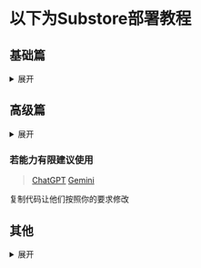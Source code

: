# 以下为Substore部署教程

<h2 id="b">基础篇</h2>
<details>
<summary>展开</summary>

- 前提条件：
一个可以使用的docker，至少120mb的docker空间
或者代理软件内置Substore支持也可以使用
如果你已满足上述条件那么可以进行下一步
## 安装Substore,以openwrt平台为例
打开docker输入以下命令
```
docker run -it -d \
  --name sub-store \
  --restart=always \
  --net=host \
  -e "SUB_STORE_CRON=55 23 * * *" \
  -e "SUB_STORE_FRONTEND_BACKEND_PATH=/CKg2abstVnOeRpm1aB4G" \
  -v /etc/sub-store:/opt/app/data \
  xream/sub-store
```
等待安装完成
### 后台访问
比如路由器网段为192.168.2.0/24
那么如果你要访问Substore后台则须将x改为与路由器同一网段的2将y改为部署substore的openwrt设备的最后一位ip
访问参考代码
```
http://192.168.x.y:3001/subs?api=http://192.168.x.y:3001/CKg2absthskxudnm
```
- 其中这一段CKg2absthskxudnm为Substore访问的安全路径或者说是密码，在公共vps上部署请勿将该段设置得过于简单
- [在线密码生成网站](https://1password.com/zh-cn/password-generator)
## Substore设置部分
打开后台后点击第二页文件管理，创建文件
#### 1.名称部分可自定义但必填
#### 2.选填：显示名称，备注，图标链接，查询流量信息订阅链接，查询流量信息 User-Agent，User-Agent，代理/策略，合并来源
#### 3.关闭，启用下载(文件名为显示名称)
#### 4.类型选择文件，来源选择远程
## 链接部分
### 标准版填入
```
https://raw.githubusercontent.com/Lanlan13-14/Rules/refs/heads/main/configfull.yaml#noCache
```
##### Lite版填入
```
https://raw.githubusercontent.com/Lanlan13-14/Rules/refs/heads/main/configfull_lite.yaml#noCache
```
### NoAd版填入
```
https://raw.githubusercontent.com/Lanlan13-14/Rules/refs/heads/main/configfull_NoAd.yaml#noCache
```
##### NoAd_Lite版填入
```
https://raw.githubusercontent.com/Lanlan13-14/Rules/refs/heads/main/configfull_NoAd_lite.yaml
```
## 脚本部分
### 机场链接自动填写
1.创建脚本操作选择脚本，删除原有全部内容
如果要自动填“订阅链接1”则输入
```
$content = $content.replace(/订阅链接1/g, '此处填写订阅链接');
```
以此类推，替换2/3就把（订阅链接1）替换为（订阅链接2）再贴上订阅
### 添加机场备注
```
$content = $content.replace(/机场名称1/g, '此处填写机场备注');
```
替换2/3同理
### 修改webUi面板代理提供者部分显示的名称
```
$content = $content.replace(/Airport_01/g, '此处填写机场备注');
```
### 自动策略组排除指定机场/节点，该功能依赖第二步添加机场备注
我在自动策略组都加入了类似于The_US_automation的无关过滤词供各位替换
比如我想要在美国自动里排除带有“凤凰城”名字的节点那么我只需在脚本处添加如下脚本
```
$content = $content.replace(/The_US_automation/g, '凤凰城');
```
需要在自建/家宽节点自定义过滤的使用以下代码，以过滤HGC为例
```
$content = $content.replace(/The_house/g, 'hgc');
```
这些设置完成后便可以点击保存，复制链接，在同一局域网内如同使用订阅一样使用

### 实在不会的这里提供部署事例
#### nikki订阅要选择本地
![Substore 部署示例1](https://raw.githubusercontent.com/Lanlan13-14/Rules/refs/heads/main/Others/Substore01.jpg)
![Substore 部署示例2](https://raw.githubusercontent.com/Lanlan13-14/Rules/refs/heads/main/Others/Substore02.jpg)
![Substore 部署示例3](https://raw.githubusercontent.com/Lanlan13-14/Rules/refs/heads/main/Others/Substore03.jpg)
</ul>
</details>

<h2 id="b">高级篇</h2>
<details>
<summary>展开</summary>

#### 部署同上，请确保Substore版本已为最新版
###### 使用教程如下，注意在基础篇中所有代码于高级篇仍然适用无须额外更改，但高级篇代码并不适用于基础篇！
- 1 新建文件选择mihomo覆写如图
![Substore高级01](https://raw.githubusercontent.com/Lanlan13-14/Rules/refs/heads/main/Others/Substore%E9%AB%98%E7%BA%A701.jpg)
- 2 新建后名称自定义一个不重复的
- 3 类型-选择mihomo配置
- 4 来源-选择无
- 5 若想自定义配置名称那么在显示名称那里输入并开启启用下载，如图
![Substore高级02](https://raw.githubusercontent.com/Lanlan13-14/Rules/refs/heads/main/Others/Substore%E9%AB%98%E7%BA%A702.png)
- 6 其余选项个人需要填写
## 链接部分（🔗链接一定要放在第一个脚本处）
- 1 新建一个脚本
### 标准版填入
```
https://raw.githubusercontent.com/Lanlan13-14/Rules/refs/heads/main/configfull.yaml#noCache
```
##### Lite版填入
```
https://raw.githubusercontent.com/Lanlan13-14/Rules/refs/heads/main/configfull_lite.yaml#noCache
```
### NoAd版填入
```
https://raw.githubusercontent.com/Lanlan13-14/Rules/refs/heads/main/configfull_NoAd.yaml#noCache
```
##### NoAd_Lite版填入
```
https://raw.githubusercontent.com/Lanlan13-14/Rules/refs/heads/main/configfull_NoAd_lite.yaml
```
- 2 新建一个脚本以替换订阅及名称所需代码与基础篇一致包括自定义过滤部分

-  若仅有一个订阅链接那么只需要使用最简单的yaml覆写即可代码如下

additional-prefix: '[机场名称]'为可选项无需可删除

```yaml
proxy-providers!:
  Airport_01:
    <<: *PProviders
    proxy: "🟢 直连"
    url: "订阅链接1"
    override:
      additional-prefix: '[机场名称1]'
      skip-cert-verify: true
      udp: true
  Airport_02:
    <<: *PProviders
    proxy: "🟢 直连"
    url: "订阅链接2"
    override:
      additional-prefix: '[机场名称2]'
      skip-cert-verify: true
      udp: true
  Airport_03:
    <<: *PProviders
    proxy: "🟢 直连"
    url: "订阅链接3"
    override:
      additional-prefix: '[机场名称3]'
      skip-cert-verify: true
      udp: true
```

#### 添加自定义国家分组/策略组，以韩国为例，新建脚本输入以下内容
```
function main(config) {
  // 确保 `proxy-groups` 存在
  if (!config["proxy-groups"]) {
    config["proxy-groups"] = [];
  }

  // 找到 "欧洲节点" 的位置
  const euIndex = config["proxy-groups"].findIndex(group => group.name === "欧洲节点");

  // 定义 "韩国节点" 策略组
  const krGroup = {
    name: "韩国节点",
    type: "select",
    "include-all": true,
    tolerance: 20,
    interval: 300,
    filter: "(?i)(韩|🇰🇷|kr|Korea)",
    icon: "https://raw.githubusercontent.com/Lanlan13-14/Rules/refs/heads/main/icon/Korea.png"
  };

  // 插入到 "欧洲节点" 之后
  if (euIndex !== -1) {
    config["proxy-groups"].splice(euIndex + 1, 0, krGroup);
  } else {
    // 如果找不到 "欧洲节点"，则添加到末尾
    config["proxy-groups"].push(krGroup);
  }

  return config;
}
```
该脚本会自动在欧洲节点后添加一个名为韩国节点的策略组，
若要在没个节点选择里面都能选择该组那么则需使用如下代码
- 1 所添加的不在proxy-group内
```
function main(config) {
  // 确保 `Proxy_first` 这个对象存在
  if (config["Proxy_first"] && Array.isArray(config["Proxy_first"].proxies)) {
    // 找到 "欧洲节点" 在 proxies 里的位置
    const euIndex = config["Proxy_first"].proxies.indexOf("欧洲节点");

    // 如果找到了 "欧洲节点"，就在它后面插入 "韩国节点"
    if (euIndex !== -1) {
      config["Proxy_first"].proxies.splice(euIndex + 1, 0, "韩国节点");
    }
  }

  return config;
}
```
- 2 所添加的在proxy-group内
```
function main(config) {
  // 确保 `proxy-groups` 存在
  if (!config["proxy-groups"]) {
    config["proxy-groups"] = [];
  }

  // 找到 "节点选择" 组
  const nodeSelectGroup = config["proxy-groups"].find(group => group.name === "节点选择");

  if (nodeSelectGroup && Array.isArray(nodeSelectGroup.proxies)) {
    // 找到 "欧洲节点" 在 proxies 里的位置
    const euIndex = nodeSelectGroup.proxies.indexOf("欧洲节点");

    // 如果找到了 "欧洲节点"，就在它后面插入 "韩国节点"
    if (euIndex !== -1) {
      nodeSelectGroup.proxies.splice(euIndex + 1, 0, "韩国节点");
    }
  }

  return config;
}
```
以此类推如果你想再添加照着上方代码修改即可，添加/修改其他策略组也是如此操作即可
#### 添加自建节点以添加ss2022节点回家为例使用如下代码，其余代理协议需要其他配置可自行参照[mihomo官方文档](https://wiki.metacubex.one)填入
```
function main(config) {
  // 确保 `proxies` 存在
  if (!config["proxies"]) {
    config["proxies"] = [];
  }

  // 定义自建节点
  const homeNode = {
    name: "🏠 home",
    type: "ss",
    server: "写入你的域名或ip",
    port: 这里写入端口,
    cipher: "这里写入你的加密方式",
    password: "这里写入密码",
    tfo: false
  };

  // 直接添加到 `proxies`
  config["proxies"].push(homeNode);

  return config;
}
```
#### 添加fakeip自定义过滤
以example.com为例
```
// 读取 YAML 内容
const yaml = ProxyUtils.yaml.safeLoad($content ?? $files[0])

// 确保 dns.fake-ip-filter 是数组
yaml.dns ??= {}
yaml.dns['fake-ip-filter'] ??= []

// 添加新的域名（避免重复添加）
if (!yaml.dns['fake-ip-filter'].includes('example.com')) {
    yaml.dns['fake-ip-filter'].push('example.com')
}

// 重新转为字符串
$content = ProxyUtils.yaml.dump(yaml)
```
#### 添加自定义规则
仍然以添加backhome为例输入以下代码
```
function main(config) {
  // 确保 `rule-providers` 存在
  if (!config["rule-providers"]) {
    config["rule-providers"] = {};
  }

  // 添加新的 rule-provider
  config["rule-providers"]["localip192.168.31.0"] = {
    type: "http",
    interval: 86400,
    behavior: "classical",
    format: "yaml",
    url: "https://raw.githubusercontent.com/Lanlan13-14/Rules/refs/heads/main/rules/IP/localip_192.168.31.0.yaml",
  };

  // 确保 `rules` 存在
  if (!config["rules"]) {
    config["rules"] = [];
  }

  // 添加规则
  config["rules"].unshift("RULE-SET,localip192.168.31.0,Back_store,no-resolve");

  return config;
}
```
该规则将会在rule-providers里添加新规则源 "localip192.168.31.0"

在 rules 中插入新的规则 "RULE-SET,localip192.168.31.0,Back_store,no-resolve"
其余以此类推，规则写法部分参考[mihomo官方文档](https://wiki.metacubex.one)

##### 添加链式代理内容
1.添加链式代理策略组
```
  - {name: Chain-Proxy,type: select, <<: *Include_all, icon: "https://raw.githubusercontent.com/Lanlan13-14/Rules/refs/heads/main/icon/chain.png"}
```
代码如下
```
function main(config) {
  // 确保 `proxy-groups` 存在
  if (!config["proxy-groups"]) {
    config["proxy-groups"] = [];
  }

  // 找到 "Final" 的位置
  const euIndex = config["proxy-groups"].findIndex(group => group.name === "Final");

  // 定义 "链式代理" 策略组
  const ChainProxy = {
    name: "Chain-Proxy",
    type: "select",
    "include-all": true,
    tolerance: 20,
    interval: 300,
    proxies: [
      "节点选择",
      "香港自动",
      "新加坡自动",
      "日本自动",
      "台湾自动",
      "美国自动",
      "故障转移",
      "香港节点",
      "新加坡节点",
      "日本节点",
      "台湾节点",
      "美国节点",
      "欧洲节点",
      "全部节点",
      "自建/家宽节点",
      "全球直连"
    ],
    icon: "https://raw.githubusercontent.com/Lanlan13-14/Rules/refs/heads/main/icon/chain.png"
  };

  // 插入到 "Final" 之后
  if (euIndex !== -1) {
    config["proxy-groups"].splice(euIndex + 1, 0, ChainProxy);
  } else {
    // 如果找不到 "Final"，则添加到末尾
    config["proxy-groups"].push(ChainProxy);
  }

  return config;
}
```

2.自建节点添加此处使用yaml覆写节点名称带有Private表示即可自动被自建节点策略组收录
dialer-proxy: Chain-Proxy
即可如下所示
```yaml
proxies+:
 - name: "🇺🇸 Los Angeles Private"
   type: vless
   dialer-proxy: Chain-Proxy
   server: 
   port: 443
   uuid: 
   network: tcp
   tls: true
   udp: true
   flow: xtls-rprx-vision
   packet-encoding: xudp
   servername: 
   reality-opts:
     public-key: 
     short-id: ""
   client-fingerprint: chrome
   skip-cert-verify: false
   tfo: false
```
##### 如果不知道或者不会填写上述内容可以考虑借助Sub-store的订阅管理功能
方式如下
1.点击Sub-store
选择订阅管理即首页，添加单条订阅，随便取一个名字
>
2.选择本地订阅，粘贴您已有的URI链接
>
3.保存
>
4.点击刚创建的订阅（非按钮🔘处会有预览选项，选择mihomo配置）复制全部内容
>
5.新建一mihomo配置，将获得内容粘贴于脚本处，记得随便起一个名字，预览复制全部内容然后退出，您将得到与上面相一致的内容（注意来源要选择无）
>
6.保证缩进正确，添加dialer-proxy: Chain-Proxy并修改proxies为proxies+
>
7.检查无误保存预览无报错即可正常使用
>
8.若想在订阅管理处完成对Vless节点UDP的支持可使用如下代码
```
function operator(proxies, targetPlatform, context) {
  return proxies.map(proxy => {
    if (proxy.type === 'vless') {
      proxy['packet-encoding'] = 'xudp'
      proxy.udp = true
    }
    return proxy
  })
}
```
在添加脚本处清空原有脚本并粘贴即可

### 3.修改全局策略组使用如下代码
```
function main(config) {
  // 确保 `proxy-groups` 存在
  if (!config["proxy-groups"]) {
    config["proxy-groups"] = [];
  }

  // 定义 "GLOBAL" 策略组
  const globalGroup = {
    name: "GLOBAL",
    type: "select",
    "include-all": true,
    proxies: [
      "节点选择", "YouTube", "GoogleVPN", "FCM", "Google", "Meta", "AI", "GitHub", "OneDrive",
      "Microsoft", "Telegram", "Discord", "Talkatone", "LINE", "Signal", "TikTok", "NETFLIX",
      "DisneyPlus", "HBO", "Primevideo", "AppleTV", "Apple", "Emby", "哔哩哔哩", "哔哩东南亚",
      "巴哈姆特", "Spotify", "国内媒体", "Global-TV", "Global-Medial", "游戏平台", "Speedtest",
      "PayPal", "Wise", "国外电商", "STEAM", "全球直连", "隐私拦截", "Final", "Chain-Proxy", "自建/家宽节点", "香港节点", "新加坡节点", "日本节点", "台湾节点", "美国节点", "欧洲节点", "香港自动",
      "新加坡自动", "日本自动", "台湾自动", "美国自动", "香港均衡", "新加坡均衡", "日本均衡", "台湾均衡", "美国均衡", "故障转移", "全部节点"
    ],
    "exclude-filter": "(?i)(?i)(🟢 直连)",
    icon: "https://raw.githubusercontent.com/Lanlan13-14/Rules/refs/heads/main/icon/global.png"
  };

  // 查找是否存在名为 "GLOBAL" 的策略组
  const existingIndex = config["proxy-groups"].findIndex(group => group.name === "GLOBAL");

  if (existingIndex !== -1) {
    // 如果存在，则覆写
    config["proxy-groups"][existingIndex] = globalGroup;
  } else {
    // 如果不存在，则添加新的策略组
    config["proxy-groups"].push(globalGroup);
  }

  return config;
}
```
#### 最后预览符合预期后保存复制链接即可，如果想要在外面也能更新那么只需要一个反代+域名+ssl证书即可实现，反代地址填入刚刚复制的链接即可
</ul>
</details>

### 若能力有限建议使用
>[ChatGPT](https://chatgpt.com)
>[Gemini](https://gemini.google.com/)
>
复制代码让他们按照你的要求修改

<h2 id="b">其他</h2>
<details>
<summary>展开</summary>

如果你使用多啦a梦（一个转发面板）
那这有一个查询流量的api可以给Sub-store使用
```
http(s)://面板连接地址/api/v1/open_api/sub_store?user=用户名&pwd=密码&tunnel=隧道id
```
如果你不习惯使用proxy-providers的方式获得节点，可以使用
rewrite目录下的文件，选择添加mihomo配置，来源选择你在订阅管理处处理好的节点，脚本填入rewrite目录下的raw格式链接保存即可

<h2 id="b">VPS避坑列表</h2>
<details>
<summary>展开</summary>

<table>
  <thead>
    <tr>
      <th>序号</th>
      <th>商家名称</th>
    </tr>
  </thead>
  <tbody>
    <tr>
      <td>1</td>
      <td>Acck</td>
    </tr>
    <tr>
      <td>2</td>
      <td>Akile</td>
    </tr>
    <tr>
      <td>3</td>
      <td>Akko</td>
    </tr>
  </tbody>
</table>

<p>如果您觉得你个人使用良好，那当我没说。<br>
若你是VPS小白请记住远离上述VPS，你贪便宜省的每一分钱，都会以回旋镖的形式给你致命一击。</p>
</details>